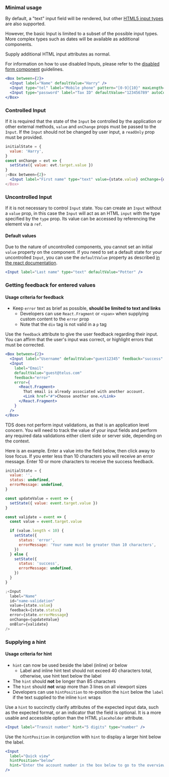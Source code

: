 ### Minimal usage

By default, a "text" input field will be rendered, but other
[HTML5 input types](https://developer.mozilla.org/en-US/docs/Web/HTML/Element/input#Form_%3Cinput%3E_types)
are also supported.

However, the basic Input is limited to a subset of the possible input types. More complex types such as dates
will be available as additional components.

Supply additional HTML input attributes as normal.

For information on how to use disabled Inputs, please refer to the [disabled form component](#/Forms?id=form-disabled-state) guidelines.

```jsx
<Box between={2}>
  <Input label="Name" defaultValue="Harry" />
  <Input type="tel" label="Mobile phone" pattern="[0-9]{10}" maxLength="10" />
  <Input type="password" label="Tax ID" defaultValue="123456789" autoComplete="on" />
</Box>
```

### Controlled Input

If it is required that the state of the `Input` be controlled by the application or other external methods, `value` and `onChange` props must be passed to the `Input`. If the `Input` should not be changed by user input, a `readOnly` prop must be provided.

```jsx
initialState = {
  value: 'Harry',
}
const onChange = evt => {
  setState({ value: evt.target.value })
}
;<Box between={2}>
  <Input label="First name" type="text" value={state.value} onChange={onChange} />
</Box>
```

### Uncontrolled Input

If it is not necessary to control `Input` state. You can create an `Input` without a `value` prop, in this case the `Input` will act as an HTML `input` with the type specified by the `type` prop. Its value can be accessed by referencing the element via a `ref`.

#### Default values

Due to the nature of uncontrolled components, you cannot set an initial `value` property on the component. If you need to set a default state for your uncontrolled `Input`, you can use the `defaultValue` property as described [in the react documentation](https://reactjs.org/docs/uncontrolled-components.html#default-values).

```jsx
<Input label="Last name" type="text" defaultValue="Potter" />
```

### Getting feedback for entered values

#### Usage criteria for feedback

- Keep `error` text as brief as possible, **should be limited to text and links**
  - Developers can use `React.Fragment` or `<span>` when supplying custom content to the `error` prop
  - Note that the `div` tag is not valid in a `p` tag

Use the `feedback` attribute to give the user feedback regarding their input. You can affirm that the user's input
was correct, or highlight errors that must be corrected.

```jsx
<Box between={2}>
  <Input label="Username" defaultValue="guest12345" feedback="success" />
  <Input
    label="Email"
    defaultValue="guest@telus.com"
    feedback="error"
    error={
      <React.Fragment>
        That email is already associated with another account.
        <Link href="#">Choose another one.</Link>
      </React.Fragment>
    }
  />
</Box>
```

TDS does not perform input validations, as that is an application level concern. You will need to track the value of your
input fields and perform any required data validations either client side or server side, depending on the context.

Here is an example. Enter a value into the field below, then click away to lose focus. If you enter less than 10
characters you will receive an error message. Enter 10 or more characters to receive the success feedback.

```jsx
initialState = {
  value: '',
  status: undefined,
  errorMessage: undefined,
}

const updateValue = event => {
  setState({ value: event.target.value })
}

const validate = event => {
  const value = event.target.value

  if (value.length < 10) {
    setState({
      status: 'error',
      errorMessage: 'Your name must be greater than 10 characters',
    })
  } else {
    setState({
      status: 'success',
      errorMessage: undefined,
    })
  }
}

;<Input
  label="Name"
  id="name-validation"
  value={state.value}
  feedback={state.status}
  error={state.errorMessage}
  onChange={updateValue}
  onBlur={validate}
/>
```

### Supplying a hint

#### Usage criteria for hint

- `hint` can now be used beside the label (inline) or below
  - Label and inline hint text should not exceed 40 characters total, otherwise, use hint text below the label
- The `hint` should **not** be longer than 85 characters
- The `hint` should **not** wrap more than 3 lines on all viewport sizes
- Developers can use `hintPosition` to re-position the `hint` below the `label` if the text supplied to the inline `hint` wraps

Use a `hint` to succinctly clarify attributes of the expected input data, such as the expected format, or an indicator
that the field is optional. It is a more usable and accessible option than the HTML `placeholder` attribute.

```jsx
<Input label="Transit number" hint="5 digits" type="number" />
```

Use the `hintPosition` in conjunction with `hint` to display a larger hint below the label.

```jsx
<Input
  label="Quick view"
  hintPosition="below"
  hint="Enter the account number in the box below to go to the overview page for that account."
/>
```
